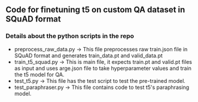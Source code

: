 ## Code for finetuning t5 on custom QA dataset in SQuAD format
### Details about the python scripts in the repo
* preprocess_raw_data.py -> This file preprocesses raw train.json file in SQuAD format and generates train_data.pt and valid_data.pt
* train_t5_squad.py -> This is main file, it expects train.pt and valid.pt files as input and uses arge.json file to take hyperparameter values and train the t5 model for QA.
* test_t5.py -> This file has the test script to test the pre-trained model.
* test_paraphraser.py -> This file contains code to test t5's paraphrasing model.
